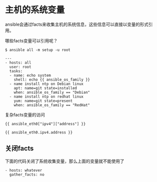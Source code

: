 # 主机的系统变量

ansible会通过facts来收集主机的系统信息，这些信息可以直接以变量的形式引用。

哪些facts变量可以引用呢？

```
$ ansible all -m setup -u root
```

```
---
- hosts: all
  user: root
  tasks:
  - name: echo system
    shell: echo {{ ansible_os_family }}
  - name install ntp on Debian linux
    apt: name=git state=installed
    when: ansible_os_family == "Debian"
  - name install ntp on redhat linux
    yum: name=git state=present
    when: ansible_os_family == "RedHat"
```


复杂facts变量的访问


```
{{ ansible_eth0["ipv4"]["address"] }}
```

```
{{ ansible_eth0.ipv4.address }}
```


## 关闭facts


下面的代码关闭了系统收集变量，那么上面的变量就不能使用了

```
- hosts: whatever
  gather_facts: no
```